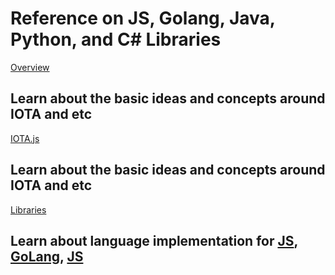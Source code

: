 # Reference on JS, Golang, Java, Python, and C# Libraries

[Overview](/0.1/overview.md)
## Learn about the basic ideas and concepts around IOTA and etc

[IOTA.js](/0.1/overview.md)
## Learn about the basic ideas and concepts around IOTA and etc

[Libraries](/0.1/overview.md)
## Learn about language implementation for [JS](root://iota-js/0.1/README.md), [GoLang](root://iota-go/0.1/README.md), [JS](root://iota-java/0.1/README.md)
